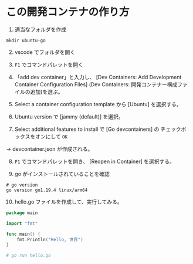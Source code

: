 # この開発コンテナの作り方

1. 適当なフォルダを作成

```
mkdir ubuntu-go
```

2. vscode でフォルダを開く

3. `F1` でコマンドパレットを開く
 
4. 「add dev container」と入力し、 [Dev Containers: Add Development Container Configuration Files] (Dev Containers: 開発コンテナー構成ファイルの追加)を選ぶ。

5. Select a container configuration template から [Ubuntu] を選択する。

6. Ubuntu version で [jammy (default)] を選択。

7. Select additional features to install で [Go devcontainers] の チェックボックスをオンにして `OK`

-> devcontainer.json が作成される。

8. `F1` でコマンドパレットを開き、 [Reopen in Container] を選択する。

9. go がインストールされていることを確認

```
# go version
go version go1.19.4 linux/arm64
```

10. hello.go ファイルを作成して、実行してみる。

```go
package main

import "fmt"

func main() {
	fmt.Println("Hello, 世界")
}
```

```bash
# go run hello.go
```

